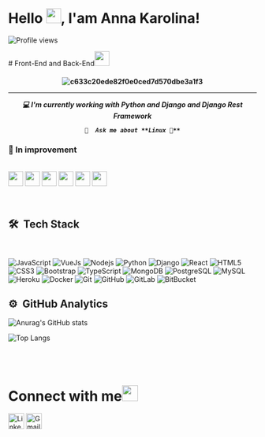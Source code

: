 <div>
  <h1 align="left">Hello <img src="https://raw.githubusercontent.com/kaueMarques/kaueMarques/master/hi.gif" width="30px">, I'am Anna Karolina!</h1>
  <p align="left"> <img src="https://komarev.com/ghpvc/?username=franzannakarolina&color=blueviolet" alt="Profile views" /> </p>
  # Front-End and Back-End<img src="https://github.com/TheDudeThatCode/TheDudeThatCode/blob/master/Assets/Mario_Hello_Big.gif" width="30px">
</div>

<!--
    &nbsp; [![HitCount](http://hits.dwyl.com/TheDudeThatCode/TheDudeThatCode.svg)](http://hits.dwyl.com/TheDudeThatCode/TheDudeThatCode)
 -->

<!-- <img align="right" alt="PC GIF" src="https://github.com/TheDudeThatCode/TheDudeThatCode/blob/master/Assets/PC.gif" width="190" />
 -->
 
 
  
<h4 align="center">
 
![c633c20ede82f0e0ced7d570dbe3a1f3](https://user-images.githubusercontent.com/70382532/138322189-2db8df52-9dcb-40a0-88a8-c365466bd33d.gif)

<hr>
<p>
  <em>
    💻 I'm currently working with Python and Django and Django Rest Framework<br>

    💬  Ask me about **Linux 🐧**

  </em>  
</p>

### 🌱 In improvement

  <p align="rigth">  <br>
    <img width="30px" src="https://cdn.jsdelivr.net/gh/devicons/devicon/icons/typescript/typescript-original.svg" />
    <img width="30px" src="https://cdn.jsdelivr.net/gh/devicons/devicon/icons/nextjs/nextjs-original-wordmark.svg" />
    <img width="30px" src="https://cdn.jsdelivr.net/gh/devicons/devicon/icons/nodejs/nodejs-original-wordmark.svg" />
    <img width="30px" src="https://cdn.jsdelivr.net/gh/devicons/devicon/icons/javascript/javascript-original.svg" />
    <img width="30px" src="https://cdn.jsdelivr.net/gh/devicons/devicon/icons/vuejs/vuejs-original-wordmark.svg" />
    <img width="30px" src="https://cdn.jsdelivr.net/gh/devicons/devicon/icons/react/react-original.svg" />
  </p>
<br>

## 🛠 &nbsp;Tech Stack <br>

<br>

![JavaScript](https://img.shields.io/badge/-JavaScript-black?style=flat-square&logo=javascript)
![VueJs](https://img.shields.io/badge/-vuejs-black?style=flat-square&logo=vue)
![Nodejs](https://img.shields.io/badge/-Nodejs-black?style=flat-square&logo=Node.js)
![Python](https://img.shields.io/badge/-Python-black?style=flat-square&logo=Python)
![Django](https://img.shields.io/badge/-Django-black?style=flat-square&logo=Django)
![React](https://img.shields.io/badge/-React-black?style=flat-square&logo=react)
![HTML5](https://img.shields.io/badge/-HTML5-E34F26?style=flat-square&logo=html5&logoColor=white)
![CSS3](https://img.shields.io/badge/-CSS3-1572B6?style=flat-square&logo=css3)
![Bootstrap](https://img.shields.io/badge/-Bootstrap-563D7C?style=flat-square&logo=bootstrap)
![TypeScript](https://img.shields.io/badge/-TypeScript-007ACC?style=flat-square&logo=typescript)
![MongoDB](https://img.shields.io/badge/-MongoDB-black?style=flat-square&logo=mongodb)
![PostgreSQL](https://img.shields.io/badge/-PostgreSQL-336791?style=flat-square&logo=postgresql)
![MySQL](https://img.shields.io/badge/-MySQL-black?style=flat-square&logo=mysql)
![Heroku](https://img.shields.io/badge/-Heroku-430098?style=flat-square&logo=heroku)
![Docker](https://img.shields.io/badge/-Docker-black?style=flat-square&logo=docker)
![Git](https://img.shields.io/badge/-Git-black?style=flat-square&logo=git)
![GitHub](https://img.shields.io/badge/-GitHub-181717?style=flat-square&logo=github)
![GitLab](https://img.shields.io/badge/-GitLab-FCA121?style=flat-square&logo=gitlab)
![BitBucket](https://img.shields.io/badge/-BitBucket-darkblue?style=flat-square&logo=bitbucket)

## ⚙️ &nbsp;GitHub Analytics

![Anurag's GitHub stats](https://github-readme-stats.vercel.app/api?username=franzannakarolina&show_icons=true&theme=tokyonight)
<!-- [![franzannakarolina](https://github-readme-stats.vercel.app/api/top-langs/?username=franzannakarolina&hide=html&layout=compact=true&theme=tokyonight)](https://github.com/arthurspk/) -->
![Top Langs](https://github-readme-stats.vercel.app/api/top-langs/?username=franzannakarolina&layout=compact&theme=tokyonight)
<br>

<!--
![Shubhamdeep's github stats](https://github-readme-stats.vercel.app/api?username=TheDudeThatCode&show_icons=true&hide_border=true)
 -->

<br>

<!-- <img src="https://github.com/TheDudeThatCode/TheDudeThatCode/blob/master/Assets/Mario_Gameplay.gif" alt="Mario Game" width="980">
 -->
<br>

# Connect with me<img src="https://github.com/TheDudeThatCode/TheDudeThatCode/blob/master/Assets/Handshake.gif" height="32px">

[<img src="https://github.com/TheDudeThatCode/TheDudeThatCode/blob/master/Assets/Linkedin.svg" alt="Linkedin Logo" width="32">](https://www.linkedin.com/in/anna-karolina-franz-b72242218/) [<img src="https://github.com/TheDudeThatCode/TheDudeThatCode/blob/master/Assets/Gmail.svg" alt="Gmail logo" height="32">](mailto:franz.karols@gmail.com)
  

<!-- |:---:|:---:|:---:|:---:|:---:|:---:|:---:|:---:| -->

<br>
